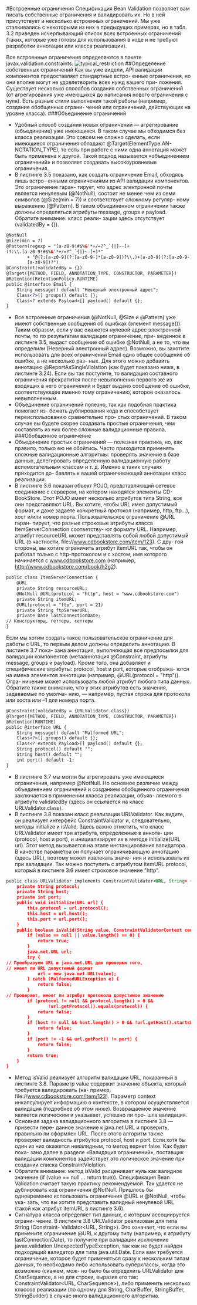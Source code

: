 #Встроенные ограничения
Спецификация Bean Validation позволяет вам писать собственные ограничения
и валидировать их. Но в ней присутствует и несколько встроенных ограничений.
Мы уже сталкивались с некоторыми из них в предыдущих примерах, но в табл. 3.2
приведен исчерпывающий список всех встроенных ограничений (таких, которые
уже готовы для использования в коде и не требуют разработки аннотации или
класса реализации). 

Все встроенные ограничения определяются в пакете javax.validation.constraints.
![typical_restriction](../../img/validation/typical_restriction.png)
##Определение собственных ограничений
Как вы уже видели, API валидации компонентов предоставляет стандартные встро-
енные ограничения, но они вполне могут не удовлетворить всех нужд вашего при-
ложения. Существует несколько способов создания собственных ограничений (от
агрегирования уже имеющихся до написания нового ограничения с нуля). Есть
разные стили выполнения такой работы (например, создание обобщенных ограни-
чений или ограничений, действующих на уровне класса).
###Объединение ограничений
* Удобный способ создания новых ограничений — агрегирование (объединение) уже
имеющихся. В таком случае мы обходимся без класса реализации. Это совсем не
сложно сделать, если имеющиеся ограничения обладают @Target(ElementType.AN-
NOTATION_TYPE), то есть при работе с ними одна аннотация может быть применена
к другой. Такой подход называется «объединением ограничений» и позволяет
создавать высокоуровневые ограничения.
* В листинге 3.5 показано, как создать ограничение Email, обходясь лишь встро-
енными ограничениями из API валидации компонентов. Это ограничение гаран-
тирует, что адрес электронной почты является ненулевым (@NotNull), состоит не
менее чем из семи символов (@Size(min = 7)) и соответствует сложному регуляр-
ному выражению (@Pattern). В таком объединенном ограничении также должны
определяться атрибуты message, groups и payload. Обратите внимание: класс реали-
зации здесь отсутствует (validatedBy = {}).
```xml
@NotNull
@Size(min = 7)
@Pattern(regexp = "[a-z0-9!#$%&'*+/=?^_`{|}~-]+
(?:\\.[a-z0-9!#$%&'*+/=?^_`{|}~-]+)*"
        + "@(?:[a-z0-9](?:[a-z0-9-]*[a-z0-9])?\\.)+[a-z0-9](?:[a-z0-9-]*
        [a-z0-9])?")
@Constraint(validatedBy = {})
@Target({METHOD, FIELD, ANNOTATION_TYPE, CONSTRUCTOR, PARAMETER})
@Retention(RetentionPolicy.RUNTIME)
public @interface Email {
    String message() default "Неверный электронный адрес";
    Class<?>[] groups() default {};
    Class<? extends Payload>[] payload() default {};
}
```
* Все встроенные ограничения (@NotNull, @Size и @Pattern) уже имеют собственные
сообщения об ошибках (элемент message()). Таким образом, если у вас окажется
нулевой адрес электронной почты, то по результатам валидации ограничение, при-
веденное в листинге 3.5, выдаст сообщение об ошибке @NotNull, а не то, что вы
определили (Неверный электронный адрес). Возможно, вы захотите использовать
для всех ограничений Email одно общее сообщение об ошибке, а не несколько раз-
ных. Для этого можно добавить аннотацию @ReportAsSingleViolation (как будет
показано ниже, в листинге 3.24). Если вы так поступите, то валидация составного
ограничения прекратится после невыполнения первого же из входящих в него
ограничений и будет выдано сообщение об ошибке, соответствующее именно тому
ограничению, которое оказалось невыполненным.
* Объединение ограничений полезно, так как подобная практика помогает из-
бежать дублирования кода и способствует переиспользованию сравнительно про-
стых ограничений. В таком случае вы будете скорее создавать простые ограничения,
чем составлять из них более сложные валидационные правила.
###Обобщенное ограничение
* Объединение простых ограничений — полезная практика, но, как правило, только
ею не обойтись. Часто приходится применять сложные валидационные алгоритмы:
проверять значение в базе данных, делегировать определенную валидационную
работу вспомогательным классам и т. д. Именно в таких случаях приходится до-
бавлять к вашей ограничивающей аннотации класс реализации.
* В листинге 3.6 показан объект POJO, представляющий сетевое соединение
с сервером, на котором находятся элементы CD-BookStore. Этот POJO имеет
несколько атрибутов типа String, все они представляют URL. Вы хотите, чтобы
URL имел допустимый формат, и даже задаете конкретный протокол (например,
http, ftp...), хост и/или номер порта. Пользовательское ограничение @URL гаран-
тирует, что разные строковые атрибуты класса ItemServerConnection соответству-
ют формату URL. Например, атрибут resourceURL может представлять собой
любой допустимый URL (в частности, file://www.cdbookstore.com/item/123). С дру-
гой стороны, вы хотите ограничить атрибут itemURL так, чтобы он работал только
с http-протоколом и с хостом, имя которого начинается с www.cdbookstore.com
(например, http://www.cdbookstore.com/book/h2g2).
```xml
public class ItemServerConnection {
    @URL
    private String resourceURL;
    @NotNull @URL(protocol = "http", host = "www.cdbookstore.com")
    private String itemURL;
    @URL(protocol = "ftp", port = 21)
    private String ftpServerURL;
    private Date lastConnectionDate;
// Конструкторы, геттеры, сеттеры
}
```
Если мы хотим создать такое пользовательское ограничение для работы
с URL, то первым делом должны определить аннотацию. В листинге 3.7 пока-
зана аннотация, выполняющая все предпосылки для валидации компонентов
(метааннотация @Constraint, атрибуты message, groups и payload). Кроме того, она
добавляет и специфические атрибуты: protocol, host и port, которые отобража-
ются на имена элементов аннотации (например, @URL(protocol = "http")). Огра-
ничение может использовать любой атрибут любого типа данных. Обратите
также внимание, что у этих атрибутов есть значения, задаваемые по умолча-
нию, — например, пустая строка для протокола или хоста или –1 для номера
порта.
```xml
@Constraint(validatedBy = {URLValidator.class})
@Target({METHOD, FIELD, ANNOTATION_TYPE, CONSTRUCTOR, PARAMETER})
@Retention(RUNTIME)
public @interface URL {
    String message() default "Malformed URL";
    Class<?>[] groups() default {};
    Class<? extends Payload>[] payload() default {};
    String protocol() default "";
    String host() default "";
    int port() default -1;
}
```
* В листинге 3.7 мы могли бы агрегировать уже имеющиеся ограничения, например
@NotNull. Но основное различие между объединением ограничений и созданием
обобщенного ограничения заключается в применении класса реализации, объяв-
ляемого в атрибуте validatedBy (здесь он ссылается на класс URLValidator.class).
* В листинге 3.8 показан класс реализации URLValidator. Как видите, он реализует
интерфейс ConstraintValidator и, следовательно, методы initialize и isValid. Здесь
важно отметить, что класс URLValidator имеет три атрибута, определенные в аннота-
ции (protocol, host и port), и инициализирует их в методе initialize(URL url). Этот
метод вызывается на этапе инстанцирования валидатора. В качестве параметра он
получает ограничивающую аннотацию (здесь URL), поэтому может извлекать значе-
ния и использовать их при валидации. Так можно поступить с атрибутом itemURL
protocol, который в листинге 3.6 имеет строковое значение "http".
```xml
public class URLValidator implements ConstraintValidator<URL, String> {
    private String protocol;
    private String host;
    private int port;
    public void initialize(URL url) {
        this.protocol = url.protocol();
        this.host = url.host();
        this.port = url.port();
    }
    public boolean isValid(String value, ConstraintValidatorContext context) {
        if (value == null || value.length() == 0) {
            return true;
        }
        java.net.URL url;
        try {
// Преобразуем URL в java.net.URL для проверки того,
// имеет ли URL допустимый формат
            url = new java.net.URL(value);
        } catch (MalformedURLException e) {
            return false;
        }
// Проверяет, имеет ли атрибут протокола допустимое значение
        if (protocol != null && protocol.length() > 0 &&
                !url.getProtocol().equals(protocol)) {
            return false;
        }
        if (host != null && host.length() > 0 && !url.getHost().startsWith(host)) {
            return false;
        }
        if (port != -1 && url.getPort() != port) {
            return false;
        }
        return true;
    }
}
```
* Метод isValid реализует алгоритм валидации URL, показанный в листинге 3.8.
Параметр value содержит значение объекта, который требуется валидировать (на-
пример, file://www.cdbookstore.com/item/123). Параметр context инкапсулирует
информацию о контексте, в котором осуществляется валидация (подробнее об этом
ниже). Возвращаемое значение является логическим и указывает, успешно ли про-
шла валидация.
* Основная задача валидационного алгоритма в листинге 3.8 — привести пере-
данное значение к java.net.URL и проверить, правильно ли оформлен URL. После
этого алгоритм также проверяет валидность атрибутов protocol, host и port. Если
хотя бы один из них окажется невалидным, то метод вернет false. Как будет пока-
зано далее в разделе «Валидация ограничений», поставщик валидации компонентов
задействует это логическое значение при создании списка ConstraintViolation.
* Обратите внимание: метод isValid расценивает нуль как валидное значение (if
(value == null ... return true)). Спецификация Bean Validation считает такую
практику рекомендуемой. Так удается не дублировать код ограничения @NotNull.
Пришлось бы одновременно использовать ограничения @URL и @NotNull, чтобы ука-
зать, что вы хотите представить валидный ненулевой URL (такой как атрибут
itemURL в листинге 3.6).
* Сигнатура класса определяет тип данных, с которым ассоциируется ограни-
чение. В листинге 3.8 URLValidator реализован для типа String (Constraint-
Validator<URL, String>). Это означает, что если вы примените ограничение @URL
к другому типу (например, к атрибуту lastConnectionDate), то получите при
валидации исключение javax.validation.UnexpectedTypeException, так как не будет
найден подходящий валидатор для типа java.util.Date. Если вам требуется
ограничение, которое будет применяться сразу к нескольким типам данных, то
необходимо либо использовать суперклассы, когда это возможно (скажем, мож-
но было бы определить URLValidator для CharSequence, а не для строки, выразив
его так: ConstraintValidator<URL, CharSequence>), либо применить несколько
классов реализации (по одному для String, CharBuffer, StringBuffer, StringBuilder)
в случае иного валидационного алгоритма.